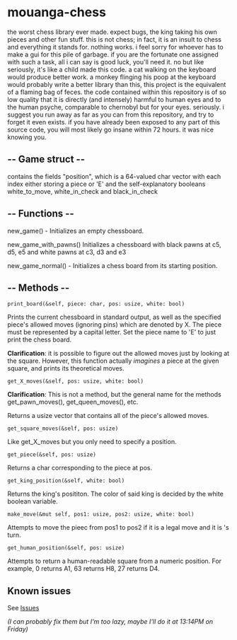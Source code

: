 # mouanga-chess
the worst chess library ever made. expect bugs, the king taking his own pieces and other fun stuff. this is not chess; in fact, it is an insult to chess and everything it stands for. nothing works. i feel sorry for whoever has to make a gui for this pile of garbage. if you are the fortunate one assigned with such a task, all i can say is good luck, you'll need it. no but like seriously, it's like a child made this code. a cat walking on the keyboard would produce better work. a monkey flinging his poop at the keyboard would probably write a better library than this, this project is the equivalent of a flaming bag of feces. the code contained within this repository is of so low quality that it is directly (and intensely) harmful to human eyes and to the human psyche, comparable to chernobyl but for your eyes. seriously. i suggest you run away as far as you can from this repository, and try to forget it even exists. if you have already been exposed to any part of this source code, you will most likely go insane within 72 hours. it was nice knowing you.

## **-- Game struct --**

contains the fields "position", which is a 64-valued char vector with each index either storing a piece or 'E'
and the self-explanatory booleans white_to_move, white_in_check and black_in_check


## **-- Functions --**

new_game() - Initializes an empty chessboard.

new_game_with_pawns() Initializes a chessboard with black pawns at c5, d5, e5 and white pawns at c3, d3 and e3

new_game_normal() - Initializes a chess board from its starting position.

## **-- Methods --**

`print_board(&self, piece: char, pos: usize, white: bool)`

Prints the current chessboard in standard output, as well as the specified piece's allowed moves (ignoring pins) which are denoted by X. 
The piece must be represented by a capital letter.
Set the piece name to 'E' to just print the chess board.

**Clarification**: it is possible to figure out the allowed moves just by looking at the square. However, this function actually *imagines* a piece at the given square, and prints its theoretical moves.



`get_X_moves(&self, pos: usize, white: bool)`

**Clarification**: This is not a method, but the general name for the methods get_pawn_moves(<args>), get_queen_moves(<args>), etc.

  
Returns a usize vector that contains all of the piece's allowed moves.


  
`get_square_moves(&self, pos: usize)`

Like get_X_moves but you only need to specify a position.


  
`get_piece(&self, pos: usize)`

Returns a char corresponding to the piece at pos.

  
  
`get_king_position(&self, white: bool)`

Returns the king's posititon. The color of said king is decided by the white boolean variable.


  
`make_move(&mut self, pos1: usize, pos2: usize, white: bool)`

Attempts to move the pieec from pos1 to pos2 if it is a legal move and it is <the color of the piece at pos1>'s turn.


  
`get_human_position(&self, pos: usize)`

Attempts to return a human-readable square from a numeric position.
For example, 0 returns A1, 63 returns H8, 27 returns D4.
  
  
## Known issues
  
See [Issues](https://github.com/IndaPlus22/mouanga-chess/issues)
  
*(I can probably fix them but I'm too lazy, maybe I'll do it at 13:14PM on Friday)*
  
